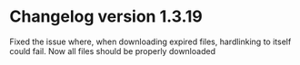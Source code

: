 # Changelog version 1.3.19

Fixed the issue where, when downloading expired files, hardlinking to itself could fail. Now all files should be properly downloaded